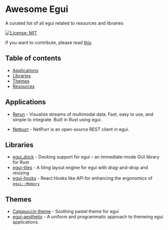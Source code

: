 # Awesome Egui

A curated list of all egui related to resources and libraries

[![License: MIT](https://img.shields.io/badge/License-MIT-yellow.svg)](https://opensource.org/licenses/MIT)

If you want to contribute, please read [this](CONTRIBUTING.md).

## Table of contents

<!-- toc -->

- [Applications](#applications)
- [Libraries](#libraries)
- [Themes](#themes)
- [Resources](#resources)

<!-- tocstop -->

## Applications

- [Rerun](https://github.com/rerun-io/rerun) - Visualize streams of multimodal data. Fast, easy to use, and simple to integrate. Built in Rust using egui.

- [Netpurr](https://github.com/tmtbe/netpurr) - NetPurr is an open-source REST client in egui.

## Libraries

- [egui_dock](https://github.com/Adanos020/egui_dock) - Docking support for egui – an immediate-mode GUI library for Rust
- [egui-tiles](https://github.com/rerun-io/egui_tiles) - A tiling layout engine for egui with drag-and-drop and resizing
- [egui-hooks](https://github.com/ryo33/egui_hooks) - React Hooks like API for enhancing the ergonomics of [`egui::Memory`](https://docs.rs/egui/latest/egui/struct.Memory.html)

## Themes

- [Catppuccin theme](https://github.com/catppuccin/egui) - Soothing pastel theme for egui
- [egui-aesthetix](https://github.com/thebashpotato/egui-aesthetix) - A uniform and programmatic approach to themeing egui applications.

